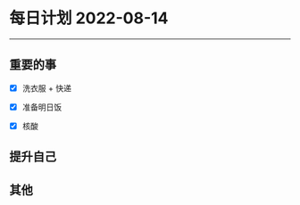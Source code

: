 #  每日计划 2022-08-14
---
## 重要的事
- [x]  洗衣服 + 快递
- [x]  准备明日饭
- [x]  核酸




## 提升自己

  



## 其他








